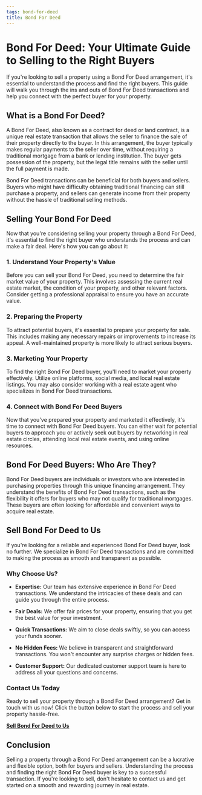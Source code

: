 ```yaml
---
tags: bond-for-deed
title: Bond For Deed
---
```


# Bond For Deed: Your Ultimate Guide to Selling to the Right Buyers

If you're looking to sell a property using a Bond For Deed arrangement, it's essential to understand the process and find the right buyers. This guide will walk you through the ins and outs of Bond For Deed transactions and help you connect with the perfect buyer for your property.

## What is a Bond For Deed?

A Bond For Deed, also known as a contract for deed or land contract, is a unique real estate transaction that allows the seller to finance the sale of their property directly to the buyer. In this arrangement, the buyer typically makes regular payments to the seller over time, without requiring a traditional mortgage from a bank or lending institution. The buyer gets possession of the property, but the legal title remains with the seller until the full payment is made.

Bond For Deed transactions can be beneficial for both buyers and sellers. Buyers who might have difficulty obtaining traditional financing can still purchase a property, and sellers can generate income from their property without the hassle of traditional selling methods.

## Selling Your Bond For Deed

Now that you're considering selling your property through a Bond For Deed, it's essential to find the right buyer who understands the process and can make a fair deal. Here's how you can go about it:

### 1. Understand Your Property's Value

Before you can sell your Bond For Deed, you need to determine the fair market value of your property. This involves assessing the current real estate market, the condition of your property, and other relevant factors. Consider getting a professional appraisal to ensure you have an accurate value.

### 2. Preparing the Property

To attract potential buyers, it's essential to prepare your property for sale. This includes making any necessary repairs or improvements to increase its appeal. A well-maintained property is more likely to attract serious buyers.

### 3. Marketing Your Property

To find the right Bond For Deed buyer, you'll need to market your property effectively. Utilize online platforms, social media, and local real estate listings. You may also consider working with a real estate agent who specializes in Bond For Deed transactions.

### 4. Connect with Bond For Deed Buyers

Now that you've prepared your property and marketed it effectively, it's time to connect with Bond For Deed buyers. You can either wait for potential buyers to approach you or actively seek out buyers by networking in real estate circles, attending local real estate events, and using online resources.

## Bond For Deed Buyers: Who Are They?

Bond For Deed buyers are individuals or investors who are interested in purchasing properties through this unique financing arrangement. They understand the benefits of Bond For Deed transactions, such as the flexibility it offers for buyers who may not qualify for traditional mortgages. These buyers are often looking for affordable and convenient ways to acquire real estate.

## Sell Bond For Deed to Us

If you're looking for a reliable and experienced Bond For Deed buyer, look no further. We specialize in Bond For Deed transactions and are committed to making the process as smooth and transparent as possible.

### Why Choose Us?

- **Expertise:** Our team has extensive experience in Bond For Deed transactions. We understand the intricacies of these deals and can guide you through the entire process.

- **Fair Deals:** We offer fair prices for your property, ensuring that you get the best value for your investment.

- **Quick Transactions:** We aim to close deals swiftly, so you can access your funds sooner.

- **No Hidden Fees:** We believe in transparent and straightforward transactions. You won't encounter any surprise charges or hidden fees.

- **Customer Support:** Our dedicated customer support team is here to address all your questions and concerns.

### Contact Us Today

Ready to sell your property through a Bond For Deed arrangement? Get in touch with us now! Click the button below to start the process and sell your property hassle-free.

[**Sell Bond For Deed to Us**](#)

## Conclusion

Selling a property through a Bond For Deed arrangement can be a lucrative and flexible option, both for buyers and sellers. Understanding the process and finding the right Bond For Deed buyer is key to a successful transaction. If you're looking to sell, don't hesitate to contact us and get started on a smooth and rewarding journey in real estate.